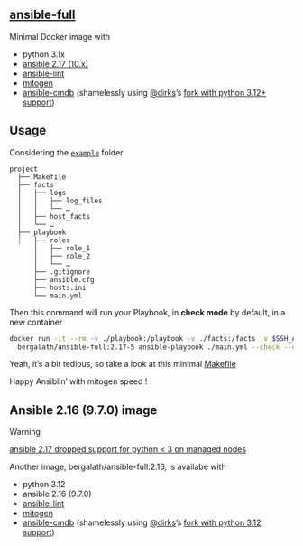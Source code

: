 ## [ansible-full](https://hub.docker.com/r/bergalath/ansible-full)

Minimal Docker image with

- python 3.1x
- [ansible 2.17 (10.x)](https://docs.ansible.com/ansible/latest/)
- [ansible-lint](https://ansible.readthedocs.io/projects/lint/)
- [mitogen](https://mitogen.networkgenomics.com/ansible_detailed.html)
- [ansible-cmdb](https://github.com/fboender/ansible-cmdb) (shamelessly using [@dirks](https://github.com/dirks)’s [fork with python 3.12+ support](https://github.com/dirks/ansible-cmdb/tree/replace-imp))

## Usage

Considering the [`example`](example) folder

```
project
  ├── Makefile
  ├── facts
  │   ├── logs
  │   │   ├── log_files
  │   │   └── …
  │   ├── host_facts
  │   └── …
  ├── playbook
  ┊   ├── roles
      │   ├── role_1
      │   ├── role_2
      │   └── …
      ├── .gitignore
      ├── ansible.cfg
      ├── hosts.ini
      └── main.yml
```

Then this command will run your Playbook, in **check mode** by default, in a new container

```bash
docker run -it --rm -v ./playbook:/playbook -v ./facts:/facts -v $SSH_AUTH_SOCK:/run/ssh-agent \
  bergalath/ansible-full:2.17-5 ansible-playbook ./main.yml --check --diff
```

Yeah, it’s a bit tedious, so take a look at this minimal [Makefile](example/Makefile)

Happy Ansiblin’ with mitogen speed !

## Ansible 2.16 (9.7.0) image

> [!WARNING]
> [ansible 2.17 dropped support for python < 3 on managed nodes](https://docs.ansible.com/ansible/latest/reference_appendices/release_and_maintenance.html#ansible-core-support-matrix)

Another image, bergalath/ansible-full:2.16, is availabe with

- python 3.12
- ansible 2.16 (9.7.0)
- [ansible-lint](https://ansible.readthedocs.io/projects/lint/)
- [mitogen](https://mitogen.networkgenomics.com/ansible_detailed.html)
- [ansible-cmdb](https://github.com/fboender/ansible-cmdb) (shamelessly using [@dirks](https://github.com/dirks)’s [fork with python 3.12 support](https://github.com/dirks/ansible-cmdb/tree/replace-imp))
